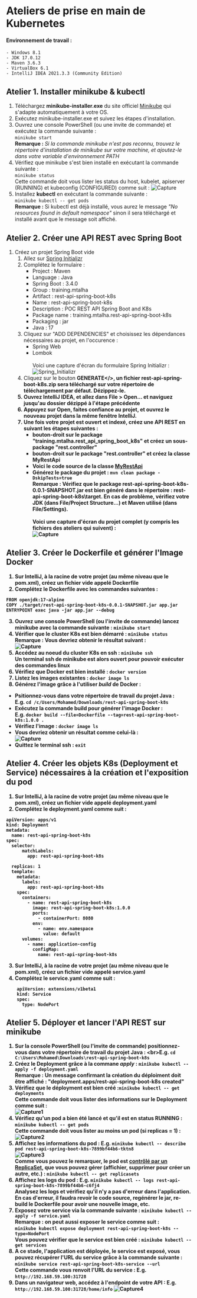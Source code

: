 # Ateliers de prise en main de Kubernetes
#### Environnement de travail :
	- Windows 8.1	
	- JDK 17.0.12	
	- Maven 3.6.3
	- VirtualBox 6.1
	- IntelliJ IDEA 2021.3.3 (Community Edition)

## Atelier 1. Installer minikube & kubectl
1. Téléchargez <b>minikube-installer.exe</b> du site officiel [Minikube](https://minikube.sigs.k8s.io/docs/start/?arch=%2Fwindows%2Fx86-64%2Fstable%2F.exe+download) qui s'adapte automatiquement à votre OS.
2. Exécutez minikube-installer.exe et suivez les étapes d'installation.
3. Ouvrez une console PowerShell (ou une invite de commande) et exécutez la commande suivante : <br/>```minikube start```<br/><b>Remarque : </b><i>Si la commande minikube n'est pas reconnu, trouvez le répertoire d'installation de minikube sur votre machine, et ajoutez-le dans votre variable d'environnement PATH</i>
4. Vérifiez que minikube s'est bien installé en exécutant la commande suivante : <br/>```minikube status```<br/>Cette commande doit vous lister les status du host, kubelet, apiserver (RUNNING) et kubeconfig (CONFIGURED) comme suit :
![Capture](https://github.com/user-attachments/assets/66ae0c0d-f9ba-4faf-a12e-fc1b93c6c36b)
6. Installez <b>kubectl</b> en exécutant la commande suivante : <br/>```minikube kubectl -- get pods```<br/><b>Remarque : </b>Si kubectl est déjà installé, vous aurez le message <i>"No resources found in default namespace"</i> sinon il sera téléchargé et installé avant que le message soit affiché.
	
## Atelier 2. Créer une API REST avec Spring Boot
1. Créez un projet Spring Boot vide
    1. Allez sur [Spring Initializr](https://start.spring.io/)
    2. Complétez le formulaire :
       - Project : Maven
       - Language : Java
       - Spring Boot : 3.4.0
       - Group : training.mtalha
       - Artifact : rest-api-spring-boot-k8s
       - Name : rest-api-spring-boot-k8s
       - Description : POC REST API Spring Boot and K8s
       - Package name : training.mtalha.rest-api-spring-boot-k8s
       - Packaging : jar
       - Java : 17
    3. Cliquez sur "ADD DEPENDENCIES" et choisissez les dépendances nécessaires au projet, en l'occurence :
       - Spring Web
       - Lombok
     <br/><br/>Voici une capture d'écran du formulaire Spring Initializr :<br/>
       ![Spring_Initializr](https://github.com/user-attachments/assets/6011e732-c6ef-4ec9-a676-aa56e84c0e5a)
    4. Cliquez sur le bouton <b>GENERATE</>, un fichier rest-api-spring-boot-k8s.zip sera téléchargé sur votre répertoire de téléchargement par défaut. Dézippez-le.
    5. Ouvrez IntelliJ IDEA, et allez dans File > Open... et naviguez jusqu'au dossier dézippé à l'étape précédente
    6. Appuyez sur Open, faites confiance au projet, et ouvrez le nouveau projet dans la même fenêtre IntelliJ.
    7. Une fois votre projet est ouvert et indexé, créez une API REST en suivant les étapes suivantes :
       - bouton-droit sur le package "training.mtalha.rest_api_spring_boot_k8s" et créez un sous-package "rest.controller"
       - bouton-droit sur le package "rest.controller" et créez la classe MyRestApi
       - Voici le code source de la classe [MyRestApi](https://github.com/Cloud-Elit/Docker_Kubernetes/blob/main/rest-api-spring-boot-k8s/src/main/java/training/mtalha/rest_api_spring_boot_k8s/rest/controller/MyRestApi.java)
       - Générez le package du projet : ```mvn clean package -DskipTests=true```
         <br/><b>Remarque : </b>Vérifiez que le package <b>rest-api-spring-boot-k8s-0.0.1-SNAPSHOT.jar</b> est bien généré dans le répertoire : <b>rest-api-spring-boot-k8s\target</b>. En cas de problème, vérifiez votre JDK (dans File/Project Structure...) et Maven utilisé (dans File/Settings).
         <br/><br/>Voici une capture d'écran du projet complet (y compris les fichiers des ateliers qui suivent) :<br/>
	 ![Capture](https://github.com/user-attachments/assets/88daa845-1910-4ab8-9b5b-56803409fee7)
     	
## Atelier 3. Créer le Dockerfile et générer l'Image Docker
1. Sur IntelliJ, à la racine de votre projet (au même niveau que le pom.xml), créez un fichier vide appelé Dockerfile
2. Complétez le Dockerfile avec les commandes suivantes :<br/>
```
FROM openjdk:17-alpine
COPY ./target/rest-api-spring-boot-k8s-0.0.1-SNAPSHOT.jar app.jar
ENTRYPOINT exec java -jar app.jar --debug
```
3. Ouvrez une console PowerShell (ou l'invite de commande) lancez minikube avec la commande suivante : ```minikube start```
4. Vérifier que le cluster K8s est bien démarré : ```minikube status```
<br/><b>Remarque : </b>Vous devriez obtenir le résultat suivant :<br/>
![Capture](https://github.com/user-attachments/assets/7944b417-8e1b-4166-8e71-6020771dbbf6)
5. Accédez au noeud du cluster K8s en ssh : ```minikube ssh```
<br/>Un terminal ssh de minikube est alors ouvert pour pouvoir exécuter des commandes linux
6. Vérifiez que Docker est bien installé : ```docker version```
7. Listez les images existantes : ```docker image ls```
8. Générez l'image grâce à l'utiliser <b><i>build</i></b> de Docker :
  - Psitionnez-vous dans votre répertoire de travail du projet Java : <br/>E.g. ```cd /c/Users/Mohamed/Downloads/rest-api-spring-boot-k8s```
  - Exécutez la commande build pour générer l'image Docker : <br/>E.g. ```docker build --file=Dockerfile --tag=rest-api-spring-boot-k8s:1.0.0 .```
  - Vérifiez l'image : ```docker image ls```
  - Vous devriez obtenir un résultat comme celui-là :<br/>
![Capture](https://github.com/user-attachments/assets/a2d58574-61d5-479c-b3cc-6a6cd5be25f3)
  - Quittez le terminal ssh : ```exit```
		
## Atelier 4. Créer les objets K8s (Deployment et Service) nécessaires à la création et l'exposition du pod
1. Sur IntelliJ, à la racine de votre projet (au même niveau que le pom.xml), créez un fichier vide appelé deployment.yaml
2. Complétez le deployment.yaml comme suit :<br/>
```
apiVersion: apps/v1
kind: Deployment
metadata:
  name: rest-api-spring-boot-k8s
spec:
  selector:
	  matchLabels:
		app: rest-api-spring-boot-k8s

  replicas: 1
  template:
	metadata:
	  labels:
		app: rest-api-spring-boot-k8s
	spec:
	  containers:
		- name: rest-api-spring-boot-k8s
		  image: rest-api-spring-boot-k8s:1.0.0
		  ports:
			- containerPort: 8080
		  env:
			- name: env.namespace
			  value: default
	  volumes:
		- name: application-config
		  configMap:
			name: rest-api-spring-boot-k8s
```
3. Sur IntelliJ, à la racine de votre projet (au même niveau que le pom.xml), créez un fichier vide appelé service.yaml
4. Complétez le service.yaml comme suit :<br/>
```
	apiVersion: extensions/v1beta1
	kind: Service
	spec:
	  type: NodePort
```

## Atelier 5. Déployer et lancer l'API REST sur minikube
1. Sur la console PowerShell (ou l'invite de commande) positionnez-vous dans votre répertoire de travail du projet Java : <br\>E.g. ```cd C:\Users\Mohamed\Downloads\rest-api-spring-boot-k8s```
2. Créez le Deployment grâce à la commane <i>apply</i> : ```minikube kubectl -- apply -f deployment.yaml```<br/><b>Remarque : </b>Un message confirmant la création du déploiment doit être affiché : "deployment.apps/rest-api-spring-boot-k8s created"
3. Vérifiez que le déployment est bien créé :```minikube kubectl -- get deployments```<br/>Cette commande doit vous lister des informations sur le Deployment comme suit :<br/>
![Capture1](https://github.com/user-attachments/assets/4ae6cad2-dea5-4013-adc8-a995094dc77a)
4. Vérifiez qu'un pod a bien été lancé et qu'il est en status RUNNING : ```minikube kubectl -- get pods```<br/>Cette commande doit vous lister au moins un pod (si replicas = 1) :<br/>
![Capture2](https://github.com/user-attachments/assets/fb14fb68-c068-423e-a20a-25abb2c7b09b)
5. Affichez les informations du pod : E.g. ```minikube kubectl -- describe pod rest-api-spring-boot-k8s-7899bf44b6-tktn8```<br/>
![Capture3](https://github.com/user-attachments/assets/b6ed8e96-b7f0-4a73-a62b-5dd4a6c48e87)
<br/>Comme vous pouvez le remarquer, le pod est <b><u>contrôlé par un ReplicaSet</u></b>, que vous pouvez gérer (affichier, supprimer pour créer un autre, etc.) : ```minikube kubectl -- get replicasets```
6. Affichez les logs du pod : E.g. ```minikube kubectl -- logs rest-api-spring-boot-k8s-7899bf44b6-c6fj4```<br/>
Analysez les logs et vérifiez qu'il n'y a pas d'erreur dans l'application. En cas d'erreur, il faudra revoir le code source, regénérer le jar, re-build le Dockerfile pour avoir une nouvelle image, etc. 		
7. Exposez votre service via la commande suivante : ```minikube kubectl -- apply -f service.yaml```
<br/><b>Remarque : </b>on peut aussi exposer le service comme suit : <br/>```minikube kubectl expose deployment rest-api-spring-boot-k8s --type=NodePort```
<br/>Vous pouvez vérifier que le service est bien créé : ```minikube kubectl -- get services```
8. A ce stade, l'application est déployée, le service est exposé, vous pouvez récupérer l'URL du service grâce à la commande suivante : ```minikube service rest-api-spring-boot-k8s-service --url```
<br/>Cette commande vous renvoit l'URL du service : E.g. ```http://192.168.59.100:31728```
9. Dans un navigateur web, accédez à l'endpoint de votre API : E.g. ```http://192.168.59.100:31728/home/info```
![Capture4](https://github.com/user-attachments/assets/177109a0-90f4-4158-9f1d-5b14ef32ba2a)

